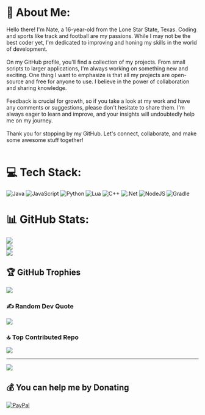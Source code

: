 # 💫 About Me:
Hello there! I'm Nate, a 16-year-old from the Lone Star State, Texas. Coding and sports like track and football are my passions. While I may not be the best coder yet, I'm dedicated to improving and honing my skills in the world of development.<br><br>On my GitHub profile, you'll find a collection of my projects. From small scripts to larger applications, I'm always working on something new and exciting. One thing I want to emphasize is that all my projects are open-source and free for anyone to use. I believe in the power of collaboration and sharing knowledge.<br><br>Feedback is crucial for growth, so if you take a look at my work and have any comments or suggestions, please don't hesitate to share them. I'm always eager to learn and improve, and your insights will undoubtedly help me on my journey.<br><br>Thank you for stopping by my GitHub. Let's connect, collaborate, and make some awesome stuff together!<br><br>


# 💻 Tech Stack:
![Java](https://img.shields.io/badge/java-%23ED8B00.svg?style=for-the-badge&logo=openjdk&logoColor=white) ![JavaScript](https://img.shields.io/badge/javascript-%23323330.svg?style=for-the-badge&logo=javascript&logoColor=%23F7DF1E) ![Python](https://img.shields.io/badge/python-3670A0?style=for-the-badge&logo=python&logoColor=ffdd54) ![Lua](https://img.shields.io/badge/lua-%232C2D72.svg?style=for-the-badge&logo=lua&logoColor=white) ![C++](https://img.shields.io/badge/c++-%2300599C.svg?style=for-the-badge&logo=c%2B%2B&logoColor=white) ![.Net](https://img.shields.io/badge/.NET-5C2D91?style=for-the-badge&logo=.net&logoColor=white) ![NodeJS](https://img.shields.io/badge/node.js-6DA55F?style=for-the-badge&logo=node.js&logoColor=white) ![Gradle](https://img.shields.io/badge/Gradle-02303A.svg?style=for-the-badge&logo=Gradle&logoColor=white)
# 📊 GitHub Stats:
![](https://github-readme-stats.vercel.app/api?username=NateDoesThingz&theme=highcontrast&hide_border=true&include_all_commits=true&count_private=true)<br/>
![](https://github-readme-streak-stats.herokuapp.com/?user=NateDoesThingz&theme=highcontrast&hide_border=true)<br/>
![](https://github-readme-stats.vercel.app/api/top-langs/?username=NateDoesThingz&theme=highcontrast&hide_border=true&include_all_commits=true&count_private=true&layout=compact)

## 🏆 GitHub Trophies
![](https://github-profile-trophy.vercel.app/?username=NateDoesThingz&theme=radical&no-frame=false&no-bg=false&margin-w=4)

### ✍️ Random Dev Quote
![](https://quotes-github-readme.vercel.app/api?type=horizontal&theme=radical)

### 🔝 Top Contributed Repo
![](https://github-contributor-stats.vercel.app/api?username=NateDoesThingz&limit=5&theme=dark&combine_all_yearly_contributions=true)

---
[![](https://visitcount.itsvg.in/api?id=NateDoesThingz&icon=0&color=0)](https://visitcount.itsvg.in)

  ## 💰 You can help me by Donating
  [![PayPal](https://img.shields.io/badge/PayPal-00457C?style=for-the-badge&logo=paypal&logoColor=white)](https://paypal.me/NateDoesThingz) 

  
<!-- Proudly created with GPRM ( https://gprm.itsvg.in ) -->
